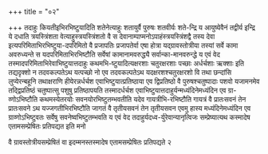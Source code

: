 +++
title = "०२"

+++
तदाहुः कियतीइभिरभिष्टुयादिति शतेनेत्याहुः शतायुर्वै पुरुषः शतवीर्यः
शते-न्द्रि य आयुष्येवैनं तद्वीर्य इन्द्रि ये दधाति
त्रयस्त्रिंशता वेत्याहुस्त्रयस्त्रिंशतो वै स
देवानाम्पाप्मनोऽपाहंस्त्रयस्त्रिंशद्वै तस्य देवा
इत्यपरिमिताभिरभिष्टुया-दपरिमितो
वै प्रजापतिः प्रजापतेर्वा एषा होत्रा यद्ग्रावस्तोत्रीया तस्यां सर्वे
कामा अवरुध्यन्ते स यदपरिमिताभिरभिष्टौति सर्वेषां
कामानामवरुद्ध्यै सर्वान्का-मानवरुन्द्धे
य एवं वेद तस्मादपरिमिताभिरेवाभिष्टुयात्तदाहुः कथमभि-ष्टुयादित्यक्षरशाः
चतुरक्षरशाः पच्छाः अर्धर्चशाः ऋक्शाः इति तद्यदृक्शो न तदवकल्पतेऽथ
यत्पच्छो नो एव तदवकल्पतेऽथ यदक्षरशश्चतुरक्षरशो वि तथा
छन्दांसि लुप्येरन्बहूनि तथाक्षराणि हीयेरन्नर्धर्चश
एवाभिष्टुयात्प्रतिष्ठाया एव द्विप्रतिष्ठो वै
पुरुषश्चतुष्पादाः पशवो यजामनमेव तद्द्विप्रतिष्ठं चतुष्पात्सु
पशुषु प्रतिष्ठापयति तस्मादर्धर्चश
एवाभिष्टुयात्तदाहुर्यन्मध्यंदिनेमध्यंदिन
एव ग्रा-व्णोऽभिष्टौति कथमस्येतरयोः सवनयोरभिष्टुतम्भवतीति यदेव
गायत्रीभि-रभिष्टौति गायत्रं वै प्रातःसवनं तेन
प्रातःसवने ऽथ यज्जगतीभिरभिष्टौति जागतं वै तृतीयसवनं तेन
तृतीयसवन एवमु हास्य मध्यंदिनेमध्यंदिन एव ग्राव्णोऽभिष्टुवतः
सर्वेषु सवनेष्वभिष्टुतम्भवति य एवं वेद
तदाहुर्यदध्व-र्युरेवान्यानृत्विजः
सम्प्रेष्यात्यथ कस्मादेष एतामसम्प्रेषितः प्रतिपद्यत इति मनो 

वै ग्रावस्तोत्रीयसम्प्रेषितं वा इदम्मनस्तस्मादेष एतामसम्प्रेषितः
प्रतिपद्यते २




 


